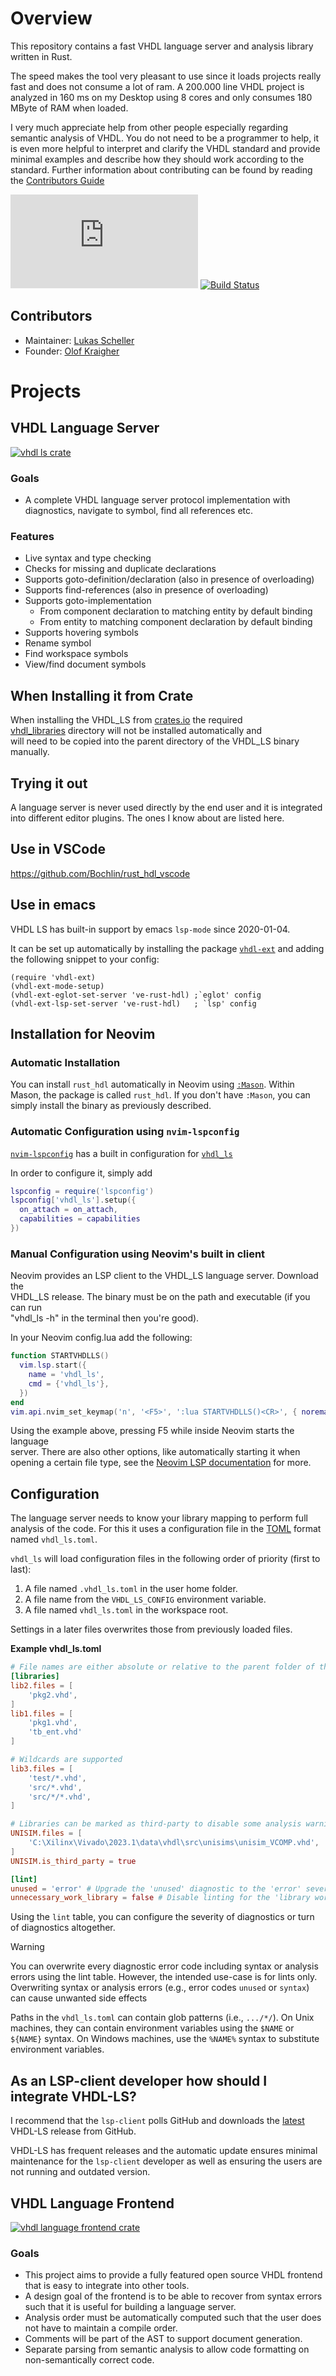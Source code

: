 # Overview

This repository contains a fast VHDL language server and analysis library written in Rust.

The speed makes the tool very pleasant to use since it loads projects really fast and does not consume a lot of ram.
A 200.000 line VHDL project is analyzed in 160 ms on my Desktop using 8 cores and only consumes 180 MByte of RAM when
loaded.

I very much appreciate help from other people especially regarding semantic analysis of VHDL. You do not need to be a
programmer to help, it is even more helpful to interpret and clarify the VHDL standard and provide minimal examples and
describe how they should work according to the standard. Further information about contributing can be found by reading
the [Contributors Guide](https://github.com/kraigher/rust_hdl/wiki/Contributor-Guide)

[![Chat](https://img.shields.io/matrix/VHDL-LS:matrix.org)](https://matrix.to/#/#VHDL-LS:matrix.org)
[![Build Status](https://github.com/kraigher/rust_hdl/workflows/Build%20%26%20test%20all%20configs/badge.svg)](https://github.com/kraigher/rust_hdl/actions?query=workflow%3A%22Build+%26+test+all+configs%22)

## Contributors

- Maintainer: [Lukas Scheller](https://github.com/Schottkyc137)
- Founder: [Olof Kraigher](https://github.com/kraigher)

# Projects

## VHDL Language Server

[![vhdl ls crate](https://img.shields.io/crates/v/vhdl_ls.svg)](https://crates.io/crates/vhdl_ls)

### Goals

- A complete VHDL language server protocol implementation with diagnostics, navigate to symbol, find all references etc.

### Features

- Live syntax and type checking
- Checks for missing and duplicate declarations
- Supports goto-definition/declaration (also in presence of overloading)
- Supports find-references (also in presence of overloading)
- Supports goto-implementation
    - From component declaration to matching entity by default binding
    - From entity to matching component declaration by default binding
- Supports hovering symbols
- Rename symbol
- Find workspace symbols
- View/find document symbols

## When Installing it from Crate

When installing the VHDL_LS from [crates.io](https://crates.io/crates/vhdl_ls) the required  
[vhdl_libraries](https://github.com/VHDL-LS/rust_hdl/tree/master/vhdl_libraries) directory will not be installed
automatically and  
will need to be copied into the parent directory of the VHDL_LS binary manually.

## Trying it out

A language server is never used directly by the end user and it is integrated into different editor plugins. The ones I
know about are listed here.

## Use in VSCode

https://github.com/Bochlin/rust_hdl_vscode

## Use in emacs

VHDL LS has built-in support by emacs `lsp-mode` since 2020-01-04.

It can be set up automatically by installing the package
[`vhdl-ext`](https://github.com/gmlarumbe/vhdl-ext/) and adding the
following snippet to your config:

```elisp
(require 'vhdl-ext)
(vhdl-ext-mode-setup)
(vhdl-ext-eglot-set-server 've-rust-hdl) ;`eglot' config
(vhdl-ext-lsp-set-server 've-rust-hdl)   ; `lsp' config
```

## Installation for Neovim

### Automatic Installation

You can install `rust_hdl` automatically in Neovim using [`:Mason`](https://github.com/williamboman/mason.nvim). Within
Mason, the package is called `rust_hdl`. If you don't have `:Mason`, you can simply install the binary as previously
described.

### Automatic Configuration using `nvim-lspconfig`

[`nvim-lspconfig`](https://github.com/neovim/nvim-lspconfig) has a built in configuration
for [`vhdl_ls`](https://github.com/neovim/nvim-lspconfig/blob/master/doc/server_configurations.md#vhdl_ls)

In order to configure it, simply add

```lua
lspconfig = require('lspconfig')
lspconfig['vhdl_ls'].setup({
  on_attach = on_attach,
  capabilities = capabilities
})
```

### Manual Configuration using Neovim's built in client

Neovim provides an LSP client to the VHDL_LS language server. Download the  
VHDL_LS release. The binary must be on the path and executable (if you can run  
"vhdl_ls -h" in the terminal then you're good).

In your Neovim config.lua add the following:

```lua
function STARTVHDLLS()
  vim.lsp.start({
    name = 'vhdl_ls',
    cmd = {'vhdl_ls'},
  })
end
vim.api.nvim_set_keymap('n', '<F5>', ':lua STARTVHDLLS()<CR>', { noremap = true, silent = true })
```

Using the example above, pressing F5 while inside Neovim starts the language  
server. There are also other options, like automatically starting it when  
opening a certain file type, see the [Neovim LSP documentation](https://neovim.io/doc/user/lsp.html) for more.

## Configuration

The language server needs to know your library mapping to perform full analysis of the code. For this it uses a
configuration file in the [TOML](https://github.com/toml-lang/toml) format named `vhdl_ls.toml`.

`vhdl_ls` will load configuration files in the following order of priority (first to last):

1. A file named `.vhdl_ls.toml` in the user home folder.
2. A file name from the `VHDL_LS_CONFIG` environment variable.
3. A file named `vhdl_ls.toml` in the workspace root.

Settings in a later files overwrites those from previously loaded files.

**Example vhdl_ls.toml**

```toml
# File names are either absolute or relative to the parent folder of the vhdl_ls.toml file
[libraries]
lib2.files = [
    'pkg2.vhd',
]
lib1.files = [
    'pkg1.vhd',
    'tb_ent.vhd'
]

# Wildcards are supported
lib3.files = [
    'test/*.vhd',
    'src/*.vhd',
    'src/*/*.vhd',
]

# Libraries can be marked as third-party to disable some analysis warnings, such as unused declarations
UNISIM.files = [
    'C:\Xilinx\Vivado\2023.1\data\vhdl\src\unisims\unisim_VCOMP.vhd',
]
UNISIM.is_third_party = true

[lint]
unused = 'error' # Upgrade the 'unused' diagnostic to the 'error' severity
unnecessary_work_library = false # Disable linting for the 'library work;' statement
```

Using the `lint` table, you can configure the severity of diagnostics or turn of diagnostics altogether.

> [!WARNING]
> You can overwrite every diagnostic error code including syntax or analysis errors using the lint table.
> However, the intended use-case is for lints only.
> Overwriting syntax or analysis errors (e.g., error codes `unused` or `syntax`) can cause unwanted side effects

Paths in the `vhdl_ls.toml` can contain glob patterns (i.e., `.../*/`).
On Unix machines, they can contain environment variables using the `$NAME` or `${NAME}` syntax.
On Windows machines, use the `%NAME%` syntax to substitute environment variables.

## As an LSP-client developer how should I integrate VHDL-LS?

I recommend that the `lsp-client` polls GitHub and downloads
the [latest](https://github.com/VHDL-LS/rust_hdl/releases/latest) VHDL-LS release from GitHub.

VHDL-LS has frequent releases and the automatic update ensures minimal maintenance for the `lsp-client` developer as
well as ensuring the users are not running and outdated version.

## VHDL Language Frontend

[![vhdl language frontend crate](https://img.shields.io/crates/v/vhdl_lang.svg)](https://crates.io/crates/vhdl_lang)

### Goals

- This project aims to provide a fully featured open source VHDL frontend that is easy to integrate into other tools.
- A design goal of the frontend is to be able to recover from syntax errors such that it is useful for building a
  language server.
- Analysis order must be automatically computed such that the user does not have to maintain a compile order.
- Comments will be part of the AST to support document generation.
- Separate parsing from semantic analysis to allow code formatting on non-semantically correct code.

